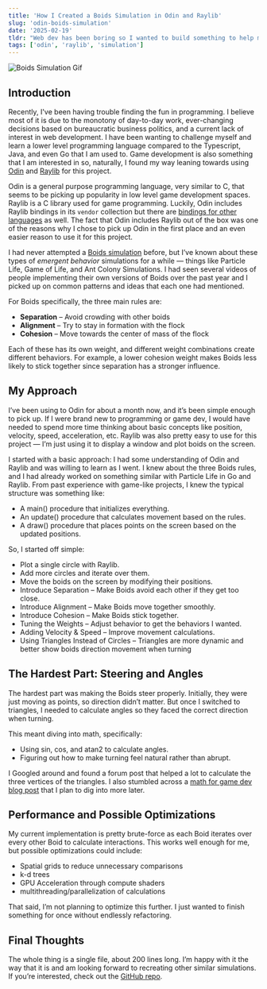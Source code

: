 ```yaml
---
title: 'How I Created a Boids Simulation in Odin and Raylib'
slug: 'odin-boids-simulation'
date: '2025-02-19'
tldr: "Web dev has been boring so I wanted to build something to help me learn about Odin and Raylib. The math part to find the vertices for triangles was the hardest part and required some research. The Odin and Raylib portions were simple enough to figure out as I worked on the project. Learning new things is fun and sometimes it's just what you need when you're in a rut."
tags: ['odin', 'raylib', 'simulation']
---
```


![Boids Simulation Gif](/images/boids.gif)

## Introduction

Recently, I've been having trouble finding the fun in programming. I believe most of it is due to the monotony of day-to-day work, ever-changing decisions based on bureaucratic business politics, and a current lack of interest in web development. I have been wanting to challenge myself and learn a lower level programming language compared to the Typescript, Java, and even Go that I am used to. Game development is also something that I am interested in so, naturally, I found my way leaning towards using [Odin](https://odin-lang.org/) and [Raylib](https://www.raylib.com/) for this project.

Odin is a general purpose programming language, very similar to C, that seems to be picking up popularity in low level game development spaces. Raylib is a C library used for game programming. Luckily, Odin includes Raylib bindings in its `vendor` collection but there are [bindings for other languages](https://github.com/raysan5/raylib/blob/master/BINDINGS.md) as well. The fact that Odin includes Raylib out of the box was one of the reasons why I chose to pick up Odin in the first place and an even easier reason to use it for this project.

I had never attempted a [Boids simulation](https://en.wikipedia.org/wiki/Boids) before, but I’ve known about these types of *emergent behavior* simulations for a while — things like Particle Life, Game of Life, and Ant Colony Simulations. I had seen several videos of people implementing their own versions of Boids over the past year and I picked up on common patterns and ideas that each one had mentioned.

For Boids specifically, the three main rules are:
- **Separation** – Avoid crowding with other boids
- **Alignment** – Try to stay in formation with the flock
- **Cohesion** – Move towards the center of mass of the flock

Each of these has its own weight, and different weight combinations create different behaviors. For example, a lower cohesion weight makes Boids less likely to stick together since separation has a stronger influence.

## My Approach

I’ve been using to Odin for about a month now, and it’s been simple enough to pick up. If I were brand new to programming or game dev, I would have needed to spend more time thinking about basic concepts like position, velocity, speed, acceleration, etc. Raylib was also pretty easy to use for this project — I’m just using it to display a window and plot boids on the screen.

I started with a basic approach: I had some understanding of Odin and Raylib and was willing to learn as I went. I knew about the three Boids rules, and I had already worked on something similar with Particle Life in Go and Raylib. From past experience with game-like projects, I knew the typical structure was something like:

- A main() procedure that initializes everything.
- An update() procedure that calculates movement based on the rules.
- A draw() procedure that places points on the screen based on the updated positions.

So, I started off simple:
- Plot a single circle with Raylib.
- Add more circles and iterate over them.
- Move the boids on the screen by modifying their positions.
- Introduce Separation – Make Boids avoid each other if they get too close.
- Introduce Alignment – Make Boids move together smoothly.
- Introduce Cohesion – Make Boids stick together.
- Tuning the Weights – Adjust behavior to get the behaviors I wanted.
- Adding Velocity & Speed – Improve movement calculations.
- Using Triangles Instead of Circles – Triangles are more dynamic and better show boids direction movement when turning

## The Hardest Part: Steering and Angles

The hardest part was making the Boids steer properly. Initially, they were just moving as points, so direction didn’t matter. But once I switched to triangles, I needed to calculate angles so they faced the correct direction when turning.

This meant diving into math, specifically:
- Using sin, cos, and atan2 to calculate angles.
- Figuring out how to make turning feel natural rather than abrupt.

I Googled around and found a forum post that helped a lot to calculate the three vertices of the triangles. I also stumbled across a [math for game dev blog post](https://pikuma.com/blog/math-for-game-developers) that I plan to dig into more later.

## Performance and Possible Optimizations

My current implementation is pretty brute-force as each Boid iterates over every other Boid to calculate interactions. This works well enough for me, but possible optimizations could include:
- Spatial grids to reduce unnecessary comparisons
- k-d trees
- GPU Acceleration through compute shaders
- multithreading/parallelization of calculations

That said, I’m not planning to optimize this further. I just wanted to finish something for once without endlessly refactoring.

## Final Thoughts

The whole thing is a single file, about 200 lines long. I’m happy with it the way that it is and am looking forward to recreating other similar simulations. If you’re interested, check out the [GitHub repo](https://github.com/jmarron7/odin-boids).
